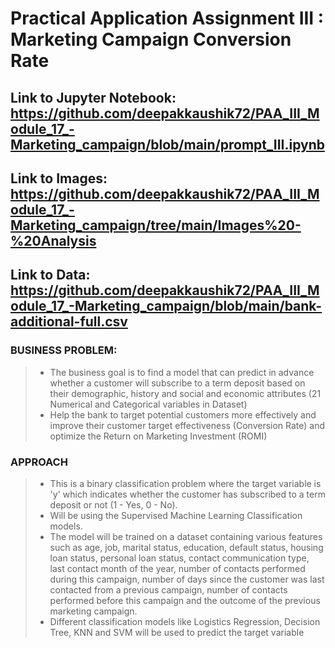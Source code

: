 # Practical Application Assignment III : Marketing Campaign Conversion Rate
## Link to Jupyter Notebook: https://github.com/deepakkaushik72/PAA_III_Module_17_-Marketing_campaign/blob/main/prompt_III.ipynb
## Link to Images: https://github.com/deepakkaushik72/PAA_III_Module_17_-Marketing_campaign/tree/main/Images%20-%20Analysis
## Link to Data: https://github.com/deepakkaushik72/PAA_III_Module_17_-Marketing_campaign/blob/main/bank-additional-full.csv

### BUSINESS PROBLEM:
> - The business goal is to find a model that can predict in advance whether a customer will subscribe to a term deposit based on their demographic, history and social and economic attributes (21 Numerical and Categorical variables in Dataset)
> - Help the bank to target potential customers more effectively and improve their customer target effectiveness (Conversion Rate) and optimize the Return on Marketing     Investment (ROMI)
### APPROACH
> - This is a binary classification problem where the target variable is 'y' which indicates whether the customer has subscribed to a term deposit or not (1 - Yes, 0 - No).
> - Will be using the Supervised Machine Learning Classification models.
> - The model will be trained on a dataset containing various features such as age, job, marital status, education, default status, housing loan status, personal loan status, contact communication type, last contact month of the year, number of contacts performed during this campaign, number of days since the customer was last contacted from a previous campaign, number of contacts performed before this campaign and the outcome of the previous marketing campaign.
> - Different classification models like Logistics Regression, Decision Tree, KNN and SVM will be used to predict the target variable
